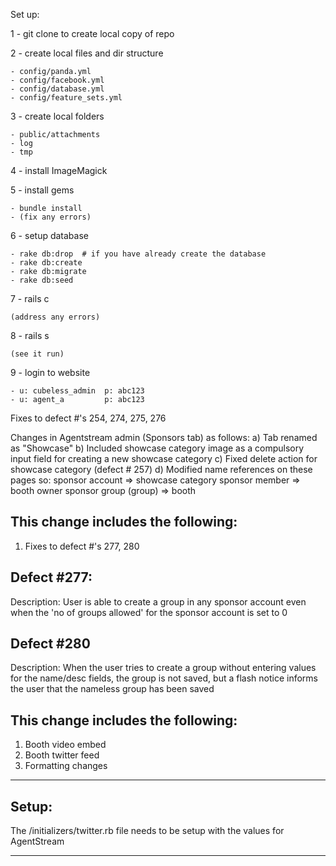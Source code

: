 Set up:

1 - git clone  to create local copy of repo 

2 - create local files and dir structure

    - config/panda.yml
    - config/facebook.yml
    - config/database.yml
    - config/feature_sets.yml
3 - create local folders       

    - public/attachments
    - log
    - tmp

4 - install ImageMagick

5 - install gems

    - bundle install
    - (fix any errors)

6 - setup database

    - rake db:drop  # if you have already create the database
    - rake db:create
    - rake db:migrate
    - rake db:seed

7 - rails c
    
    (address any errors)

8 - rails s
    
    (see it run)

9 - login to website  

    - u: cubeless_admin  p: abc123
    - u: agent_a         p: abc123

Fixes to defect #'s 254, 274, 275, 276

Changes in Agentstream admin (Sponsors tab) as follows:
a) Tab renamed as "Showcase"
b) Included showcase category image as a compulsory input field for creating a new showcase category
c) Fixed delete action for showcase category (defect # 257)
d) Modified name references on these pages so:
      sponsor account => showcase category
      sponsor member => booth owner
      sponsor group (group) => booth


This change includes the following:
----------------------------------------------------------------------------------------------------------------
1. Fixes to defect #'s 277, 280

Defect #277:
-------------
Description: User is able to create a group in any sponsor account even when the 'no of groups allowed' for the
sponsor account is set to 0

Defect #280
-------------
Description: When the user tries to create a group without entering values for the name/desc fields, the group 
is not saved, but a flash notice informs the user that the nameless group has been saved

This change includes the following:
----------------------------------------------------------------------------------------------------------------
1. Booth video embed
2. Booth twitter feed
3. Formatting changes
----------------------------------------------------------------------------------------------------------------

Setup:
---------------
The /initializers/twitter.rb file needs to be setup with the values for AgentStream

----------------------------------------------------------------------------------------------------------------
